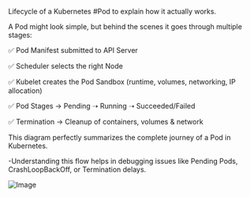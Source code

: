 Lifecycle of a Kubernetes #Pod to explain how it actually works.

A Pod might look simple, but behind the scenes it goes through multiple stages:

✅ Pod Manifest submitted to API Server

✅ Scheduler selects the right Node

✅ Kubelet creates the Pod Sandbox (runtime, volumes, networking, IP allocation)

✅ Pod Stages → Pending ➝ Running ➝ Succeeded/Failed

✅ Termination → Cleanup of containers, volumes & network

This diagram perfectly summarizes the complete journey of a Pod in Kubernetes.

 -Understanding this flow helps in debugging issues like Pending Pods, CrashLoopBackOff, or Termination delays.

![Image](https://github.com/user-attachments/assets/949eb51b-27e1-4163-b956-eb66789ab832)
